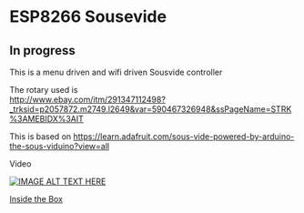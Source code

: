 # ESP8266 Sousevide

## In progress
This is a menu driven and wifi driven Sousvide controller

The rotary used is <br>
http://www.ebay.com/itm/291347112498?_trksid=p2057872.m2749.l2649&var=590467326948&ssPageName=STRK%3AMEBIDX%3AIT

This is based on https://learn.adafruit.com/sous-vide-powered-by-arduino-the-sous-viduino?view=all

Video

[![IMAGE ALT TEXT HERE](http://img.youtube.com/vi/fo02opoEktk/0.jpg)](https://www.youtube.com/watch?v=fo02opoEktk)


[Inside the Box](images/InsideTheBox.png)



